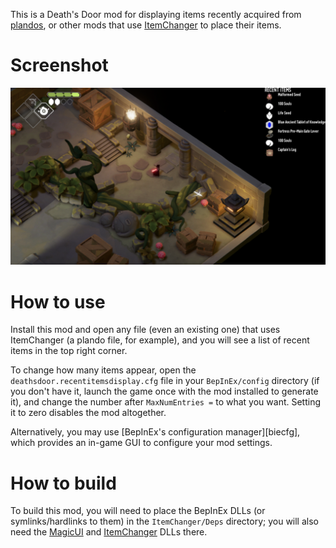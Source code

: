 This is a Death's Door mod for displaying items recently acquired
from [plandos][], or other mods that use [ItemChanger][] to place
their items.

# Screenshot

![A screenshot of Death's Door with the recent items list in the top right corner of the screen](screenshot.png)

# How to use

Install this mod and open any file (even an existing one) that uses ItemChanger
(a plando file, for example), and you will see a list of recent items in the top
right corner.

To change how many items appear, open the `deathsdoor.recentitemsdisplay.cfg` file in your `BepInEx/config` directory (if you don't have it, launch the game once with the mod installed to generate it), and change
the number after `MaxNumEntries =` to what you want. Setting it to zero
disables the mod altogether.

Alternatively, you may use [BepInEx's configuration manager][biecfg], which provides an in-game GUI to configure your mod settings.

# How to build

To build this mod, you will need to place the BepInEx DLLs (or
symlinks/hardlinks to them) in the `ItemChanger/Deps` directory;
you will also need the [MagicUI][] and [ItemChanger][] DLLs there.

[plandos]: https://github.com/dpinela/DeathsDoor.Plando
[ItemChanger]: https://github.com/dpinela/DeathsDoor.ItemChanger
[MagicUI]: https://github.com/dpinela/DeathsDoor.MagicUI